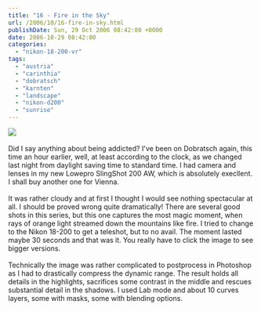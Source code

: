 ```yaml
---
title: "16 - Fire in the Sky"
url: /2006/10/16-fire-in-sky.html
publishDate: Sun, 29 Oct 2006 08:42:00 +0000
date: 2006-10-29 08:42:00
categories: 
  - "nikon-18-200-vr"
tags: 
  - "austria"
  - "carinthia"
  - "dobratsch"
  - "karnten"
  - "landscape"
  - "nikon-d200"
  - "sunrise"
---
```

<a href="https://d25zfm9zpd7gm5.cloudfront.net/1200x1200/2006/20061029_075456_ps.jpg"><img src="https://d25zfm9zpd7gm5.cloudfront.net/0600x0600/2006/20061029_075456_ps.jpg"/></a><br/><br/>Did I say anything about being addicted? I've been on Dobratsch again, this time an hour earlier, well, at least according to the clock, as we changed last night from daylight saving time to standard time. I had camera and lenses in my new Lowepro SlingShot 200 AW, which is absolutely execllent. I shall buy another one for Vienna.<br/><br/>It was rather cloudy and at first I thought I would see nothing spectacular at all. I should be proved wrong quite dramatically! There are several good shots in this series, but this one captures the most magic moment, when rays of orange light streamed down the mountains like fire. I tried to change to the Nikon 18-200 to get a teleshot, but to no avail. The moment lasted maybe 30 seconds and that was it. You really have to click the image to see bigger versions.<br/><br/>Technically the image was rather complicated to postprocess in Photoshop as I had to drastically compress the dynamic range. The result holds all details in the highlights, sacrifices some contrast in the middle and rescues substantial detail in the shadows. I used Lab mode and about 10 curves layers, some with masks, some with blending options.
